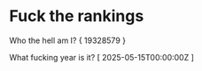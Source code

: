 # Fuck the rankings

Who the hell am I?
{ 19328579 }

What fucking year is it?
[ 2025-05-15T00:00:00Z ]
